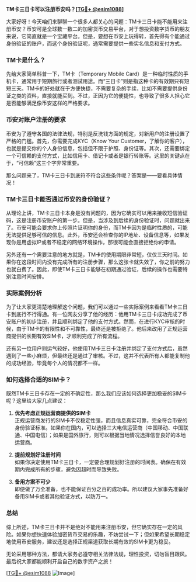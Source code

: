 **TM卡三日卡可以注册币安吗？[[TG💪+ @esim1088](https://t.me/s/esim1088)]**

大家好呀！今天咱们来聊聊一个很多人都关心的问题：TM卡三日卡能不能用来注册币安？币安可是全球数一数二的加密货币交易平台，对于想投资数字货币的朋友来说，它简直就是一个宝藏平台。但是，要想在币安上玩得转，首先得有个能通过身份验证的账户，而这个身份验证呢，通常需要提供一些实名信息和支付方式。

### TM卡是什么？

先给大家简单科普一下，TM卡（Temporary Mobile Card）是一种临时性质的手机卡，通常用于短期旅行或者测试用途。而“三日卡”则是指这种卡的有效期只有短短三天。TM卡的好处就在于方便快捷，不需要复杂的手续，比如不需要提供身份证之类的资料，直接就能买到。不过，正因为它的便捷性，也导致了很多人担心它是否能够满足像币安这样的严格要求。

### 币安对账户注册的要求

币安为了遵守各国的法律法规，特别是反洗钱方面的规定，对新用户的注册设置了严格的门槛。首先，你需要完成KYC（Know Your Customer，了解你的客户），也就是提交你的个人身份信息，包括但不限于护照、身份证等。其次，还需要绑定一个可信赖的支付方式，比如信用卡、借记卡或者是银行转账等。这里的关键点在于，“可信赖”这三个字非常重要。

那么问题来了，TM卡三日卡到底符不符合这些条件呢？答案是——要看具体情况！

### TM卡三日卡能否通过币安的身份验证？

从理论上讲，TM卡三日卡本身是没有问题的，因为它确实可以用来接收短信验证码，这是注册币安账户的第一步。但是，当涉及到后续的身份验证时，问题就出来了。币安可能会要求你上传照片证明你的身份，而TM卡因为是临时性质的，可能无法提供足够可信的信息。此外，币安还会检查你的IP地址、设备信息等，如果发现你是用虚拟IP或者不稳定的网络环境操作，那很可能会直接拒绝你的申请。

另外还有一个需要注意的地方就是，TM卡的使用期限非常短，仅仅三天时间。如果你在这段时间内没有完成所有的注册步骤，那么这张卡就失效了，你之前的努力也就白费了。因此，即使TM卡三日卡能够在初期通过验证，后续的操作也需要特别注意时间安排。

### 实际案例分析

为了让大家更清楚地理解这个问题，我们可以通过一些实际案例来看看TM卡三日卡到底行不行得通。有一位网友分享了他的经历：他用TM卡三日卡成功完成了币安账户的初步注册，并且顺利绑定了他的支付方式。然而，在进行KYC审核的时候，由于TM卡的有限性和不可靠性，最终还是被拒绝了。他后来改用了正规运营商提供的长期有效SIM卡，才顺利完成了所有流程。

还有另一位用户则运气较好，他使用TM卡三日卡注册并绑定了支付方式后，虽然遇到了一些小麻烦，但最终还是通过了审核。不过，这并不代表所有人都能复制他的成功经验，毕竟每个人的情况都不一样。

### 如何选择合适的SIM卡？

既然TM卡三日卡存在一定的不确定性，那么我们应该如何选择更加稳妥的SIM卡呢？这里给大家几点建议：

1. **优先考虑正规运营商提供的SIM卡**  
   正规运营商发行的SIM卡不仅稳定性强，而且信息真实可靠，完全符合币安的身份验证标准。如果你在国内，可以选择三大电信运营商（中国移动、中国联通、中国电信）；如果是国外旅行，则可以根据当地情况选择信誉良好的本地运营商。

2. **提前规划好注册时间**  
   如果你决定使用TM卡三日卡，一定要合理规划好注册的时间表。确保在有效期内完成所有的步骤，避免因超时而导致失败。

3. **备用方案不可少**  
   即便做了万全准备，也不能保证百分之百的成功率。所以建议大家事先准备好备用SIM卡或者其他验证方式，以防万一。

### 总结

综上所述，TM卡三日卡并不是绝对不能用来注册币安，但它确实存在一定的风险。如果你想快速体验加密货币交易的乐趣，不妨尝试一下；但如果希望长期稳定地使用币安服务，建议还是选择正规渠道获取长期有效的SIM卡更为稳妥。

无论采用哪种方法，都请大家务必遵守相关法律法规，理性投资，切勿盲目跟风。最后祝大家都能顺利开启自己的数字资产之旅！

[[TG💪+ @esim1088](https://t.me/s/esim1088) ![Image](https://i.postimg.cc/4NQfJmqS/Snipaste-2025-05-13-00-14-12.png)]